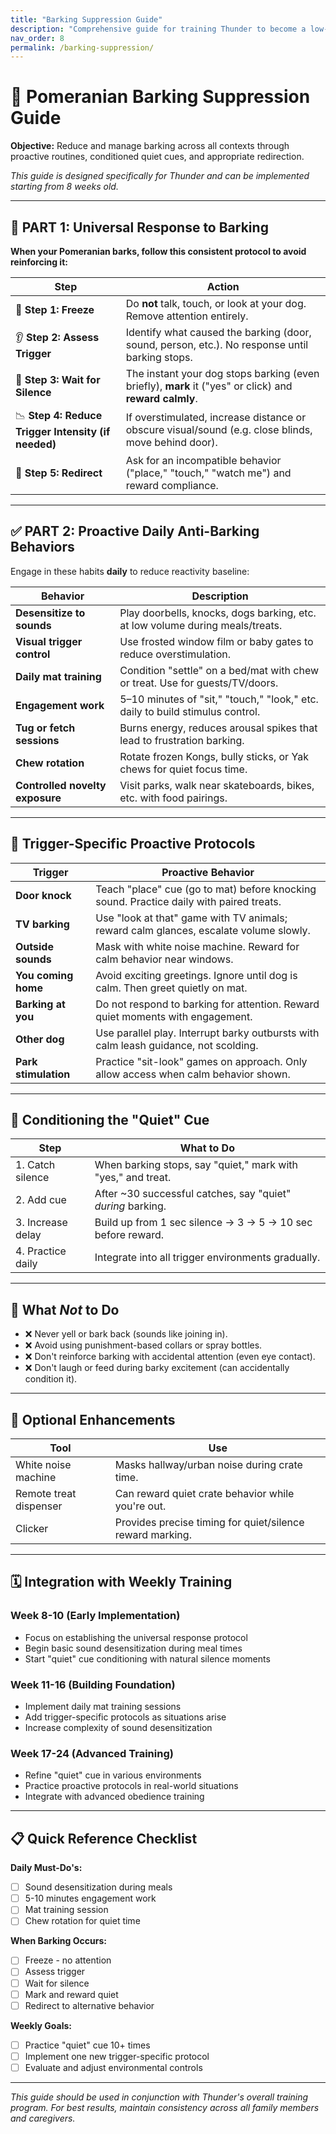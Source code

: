```yaml
---
title: "Barking Suppression Guide"
description: "Comprehensive guide for training Thunder to become a low-barking companion"
nav_order: 8
permalink: /barking-suppression/
---
```


# 🧭 Pomeranian Barking Suppression Guide

**Objective:** Reduce and manage barking across all contexts through proactive routines, conditioned quiet cues, and appropriate redirection.

*This guide is designed specifically for Thunder and can be implemented starting from 8 weeks old.*

---

## 🔄 PART 1: Universal Response to Barking

**When your Pomeranian barks, follow this consistent protocol to avoid reinforcing it:**

| **Step**                                            | **Action**                                                                                             |
| --------------------------------------------------- | ------------------------------------------------------------------------------------------------------ |
| 🛑 **Step 1: Freeze**                               | Do **not** talk, touch, or look at your dog. Remove attention entirely.                                |
| 👂 **Step 2: Assess Trigger**                       | Identify what caused the barking (door, sound, person, etc.). No response until barking stops.         |
| 🤫 **Step 3: Wait for Silence**                     | The instant your dog stops barking (even briefly), **mark** it ("yes" or click) and **reward calmly**. |
| 📉 **Step 4: Reduce Trigger Intensity (if needed)** | If overstimulated, increase distance or obscure visual/sound (e.g. close blinds, move behind door).    |
| 🎯 **Step 5: Redirect**                             | Ask for an incompatible behavior ("place," "touch," "watch me") and reward compliance.                 |

---

## ✅ PART 2: Proactive Daily Anti-Barking Behaviors

Engage in these habits **daily** to reduce reactivity baseline:

| **Behavior**                    | **Description**                                                               |
| ------------------------------- | ----------------------------------------------------------------------------- |
| **Desensitize to sounds**       | Play doorbells, knocks, dogs barking, etc. at low volume during meals/treats. |
| **Visual trigger control**      | Use frosted window film or baby gates to reduce overstimulation.              |
| **Daily mat training**          | Condition "settle" on a bed/mat with chew or treat. Use for guests/TV/doors.  |
| **Engagement work**             | 5–10 minutes of "sit," "touch," "look," etc. daily to build stimulus control. |
| **Tug or fetch sessions**       | Burns energy, reduces arousal spikes that lead to frustration barking.        |
| **Chew rotation**               | Rotate frozen Kongs, bully sticks, or Yak chews for quiet focus time.         |
| **Controlled novelty exposure** | Visit parks, walk near skateboards, bikes, etc. with food pairings.           |

---

## 🚪 Trigger-Specific Proactive Protocols

| **Trigger**          | **Proactive Behavior**                                                                  |
| -------------------- | --------------------------------------------------------------------------------------- |
| **Door knock**       | Teach "place" cue (go to mat) before knocking sound. Practice daily with paired treats. |
| **TV barking**       | Use "look at that" game with TV animals; reward calm glances, escalate volume slowly.   |
| **Outside sounds**   | Mask with white noise machine. Reward for calm behavior near windows.                   |
| **You coming home**  | Avoid exciting greetings. Ignore until dog is calm. Then greet quietly on mat.          |
| **Barking at you**   | Do not respond to barking for attention. Reward quiet moments with engagement.          |
| **Other dog**        | Use parallel play. Interrupt barky outbursts with calm leash guidance, not scolding.    |
| **Park stimulation** | Practice "sit-look" games on approach. Only allow access when calm behavior shown.      |

---

## 🧠 Conditioning the "Quiet" Cue

| **Step**          | **What to Do**                                               |
| ----------------- | ------------------------------------------------------------ |
| 1. Catch silence  | When barking stops, say "quiet," mark with "yes," and treat. |
| 2. Add cue        | After ~30 successful catches, say "quiet" *during* barking. |
| 3. Increase delay | Build up from 1 sec silence → 3 → 5 → 10 sec before reward.  |
| 4. Practice daily | Integrate into all trigger environments gradually.           |

---

## 🚫 What *Not* to Do

* ❌ Never yell or bark back (sounds like joining in).
* ❌ Avoid using punishment-based collars or spray bottles.
* ❌ Don't reinforce barking with accidental attention (even eye contact).
* ❌ Don't laugh or feed during barky excitement (can accidentally condition it).

---

## 📘 Optional Enhancements

| **Tool**               | **Use**                                                   |
| ---------------------- | --------------------------------------------------------- |
| White noise machine    | Masks hallway/urban noise during crate time.              |
| Remote treat dispenser | Can reward quiet crate behavior while you're out.         |
| Clicker                | Provides precise timing for quiet/silence reward marking. |

---

## 🗓️ Integration with Weekly Training

### Week 8-10 (Early Implementation)
- Focus on establishing the universal response protocol
- Begin basic sound desensitization during meal times
- Start "quiet" cue conditioning with natural silence moments

### Week 11-16 (Building Foundation)
- Implement daily mat training sessions
- Add trigger-specific protocols as situations arise
- Increase complexity of sound desensitization

### Week 17-24 (Advanced Training)
- Refine "quiet" cue in various environments
- Practice proactive protocols in real-world situations
- Integrate with advanced obedience training

---

## 📋 Quick Reference Checklist

**Daily Must-Do's:**
- [ ] Sound desensitization during meals
- [ ] 5-10 minutes engagement work
- [ ] Mat training session
- [ ] Chew rotation for quiet time

**When Barking Occurs:**
- [ ] Freeze - no attention
- [ ] Assess trigger
- [ ] Wait for silence
- [ ] Mark and reward quiet
- [ ] Redirect to alternative behavior

**Weekly Goals:**
- [ ] Practice "quiet" cue 10+ times
- [ ] Implement one new trigger-specific protocol
- [ ] Evaluate and adjust environmental controls

---

*This guide should be used in conjunction with Thunder's overall training program. For best results, maintain consistency across all family members and caregivers.* 